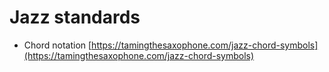 # Jazz standards

* Chord notation [https://tamingthesaxophone.com/jazz-chord-symbols](https://tamingthesaxophone.com/jazz-chord-symbols)

